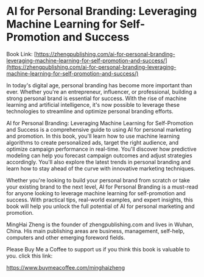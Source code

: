 # AI for Personal Branding: Leveraging Machine Learning for Self-Promotion and Success

Book Link: [https://zhengpublishing.com/ai-for-personal-branding-leveraging-machine-learning-for-self-promotion-and-success/](https://zhengpublishing.com/ai-for-personal-branding-leveraging-machine-learning-for-self-promotion-and-success/)

In today's digital age, personal branding has become more important than ever. Whether you're an entrepreneur, influencer, or professional, building a strong personal brand is essential for success. With the rise of machine learning and artificial intelligence, it's now possible to leverage these technologies to streamline and optimize personal branding efforts.

AI for Personal Branding: Leveraging Machine Learning for Self-Promotion and Success is a comprehensive guide to using AI for personal marketing and promotion. In this book, you'll learn how to use machine learning algorithms to create personalized ads, target the right audience, and optimize campaign performance in real-time. You'll discover how predictive modeling can help you forecast campaign outcomes and adjust strategies accordingly. You'll also explore the latest trends in personal branding and learn how to stay ahead of the curve with innovative marketing techniques.

Whether you're looking to build your personal brand from scratch or take your existing brand to the next level, AI for Personal Branding is a must-read for anyone looking to leverage machine learning for self-promotion and success. With practical tips, real-world examples, and expert insights, this book will help you unlock the full potential of AI for personal marketing and promotion.

MingHai Zheng is the founder of zhengpublishing.com and lives in Wuhan, China. His main publishing areas are business, management, self-help, computers and other emerging foreword fields.

Please Buy Me a Coffee to support us if you think this book is valuable to you. click this link:

https://www.buymeacoffee.com/minghaizheng
